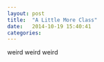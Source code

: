 ```yaml
---
layout: post
title:  "A Little More Class"
date:   2014-10-19 15:40:41
categories:
---
```


weird weird weird